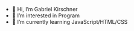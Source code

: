 - 👋 Hi, I’m Gabriel Kirschner
- 👀 I’m interested in Program
- 🌱 I’m currently learning JavaScript/HTML/CSS


<!---
gkirschnxr/gkirschnxr is a ✨ special ✨ repository because its `README.md` (this file) appears on your GitHub profile.
You can click the Preview link to take a look at your changes.
--->
